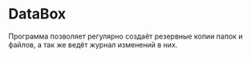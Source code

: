 # DataBox
Программа позволяет регулярно создаёт резервные копии папок и файлов, а так же ведёт журнал изменений в них.
